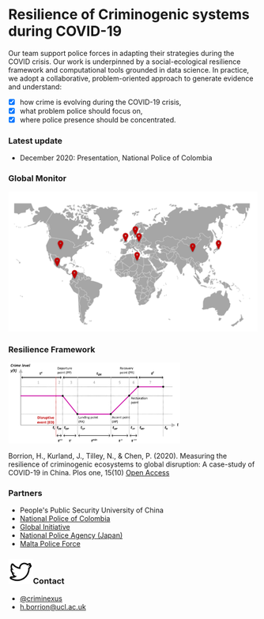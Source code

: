 # Resilience of Criminogenic systems during COVID-19

Our team support police forces in adapting their strategies during the COVID crisis. Our work is underpinned by a social-ecological resilience framework and computational tools grounded in data science. In practice, we adopt a collaborative, problem-oriented approach to generate evidence and understand:
- [x] how crime is evolving during the COVID-19 crisis,
- [x] what problem police should focus on,
- [x] where police presence should be concentrated.

### Latest update

- December 2020: Presentation, National Police of Colombia
 

### Global Monitor

![Image](./projects.png)

### Resilience Framework
<img src="./Resilience.png" width="348">

Borrion, H., Kurland, J., Tilley, N., & Chen, P. (2020). Measuring the resilience of criminogenic ecosystems to global disruption: A case-study of COVID-19 in China. Plos one, 15(10) [Open Access](https://journals.plos.org/plosone/article?id=10.1371/journal.pone.0240077)


### Partners

- People's Public Security University of China
- [National Police of Colombia](https://www.policia.gov.co/)
- [Global Initiative](https://globalinitiative.net/)
- [National Police Agency (Japan)](http://npa.go.jp)
- [Malta Police Force](https://pulizija.gov.mt/)


### <img src="./logo-twitter-png-47486.png" data-canonical-src="https://twitter.com/criminexus/" width="50" height="50" />Contact 
- [@criminexus](https://twitter.com/criminexus?lang=en)
- h.borrion@ucl.ac.uk
